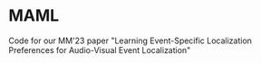 # MAML
Code for our MM'23 paper "Learning Event-Specific Localization Preferences for Audio-Visual Event Localization" 
